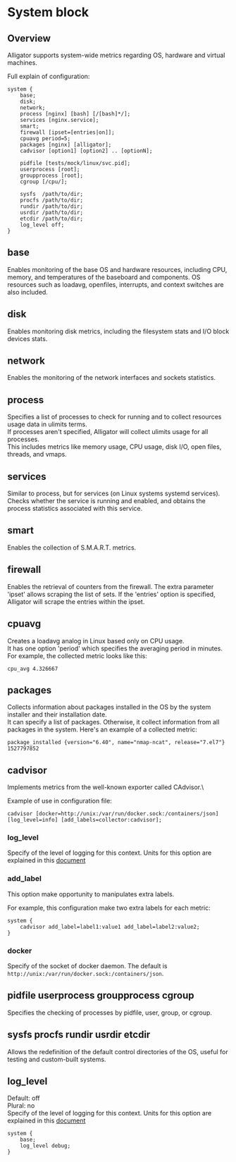 # System block

## Overview
Alligator supports system-wide metrics regarding OS, hardware and virtual machines.

Full explain of configuration:
```
system {
	base;
	disk;
	network;
	process [nginx] [bash] [/[bash]*/];
	services [nginx.service];
	smart;
	firewall [ipset=[entries|on]];
	cpuavg period=5;
	packages [nginx] [alligator];
	cadvisor [option1] [option2] .. [optionN];

	pidfile [tests/mock/linux/svc.pid];
	userprocess [root];
	groupprocess [root];
	cgroup [/cpu/];

	sysfs  /path/to/dir;
	procfs /path/to/dir;
	rundir /path/to/dir;
	usrdir /path/to/dir;
	etcdir /path/to/dir;
	log_level off;
}
```

## base
Enables monitoring of the base OS and hardware resources, including CPU, memory, and temperatures of the baseboard and components. OS resources such as loadavg, openfiles, interrupts, and context switches are also included.


## disk
Enables monitoring disk metrics, including the filesystem stats and I/O block devices stats.


## network
Enables the monitoring of the network interfaces and sockets statistics.


## process
Specifies a list of processes to check for running and to collect resources usage data in ulimits terms.\
If processes aren't specified, Alligator will collect ulimits usage for all processes.\
This includes metrics like memory usage, CPU usage, disk I/O, open files, threads, and vmaps.


## services
Similar to process, but for services (on Linux systems systemd services).\
Checks whether the service is running and enabled, and obtains the process statistics associated with this service.


## smart
Enables the collection of S.M.A.R.T. metrics.


## firewall
Enables the retrieval of counters from the firewall.
The extra parameter 'ipset' allows scraping the list of sets. If the 'entries' option is specified, Alligator will scrape the entries within the ipset.


## cpuavg
Creates a loadavg analog in Linux based only on CPU usage.\
It has one option 'period' which specifies the averaging period in minutes.\
For example, the collected metric looks like this:
```
cpu_avg 4.326667
```


## packages
Collects information about packages installed in the OS by the system installer and their installation date.\
It can specify a list of packages. Otherwise, it collect information from all packages in the system.
Here's an example of a collected metric:
```
package_installed {version="6.40", name="nmap-ncat", release="7.el7"} 1527797852
```


## cadvisor
Implements metrics from the well-known exporter called CAdvisor.\

Example of use in configuration file:
```
cadvisor [docker=http://unix:/var/run/docker.sock:/containers/json] [log_level=info] [add_labels=collector:cadvisor];
```

### log_level
Specify of the level of logging for this context. Units for this option are explained in this [document](https://github.com/alligatormon/alligator/blob/master/doc/configuration.md#available-log-levels)

### add_label
This option make opportunity to manipulates extra labels.

For example, this configuration make two extra labels for each metric:
```
system {
    cadvisor add_label=label1:value1 add_label=label2:value2;
}
```

### docker
Specify of the socket of docker daemon. The default is `http://unix:/var/run/docker.sock:/containers/json`.


## pidfile userprocess groupprocess cgroup
Specifies the checking of processes by pidfile, user, group, or cgroup.


## sysfs procfs rundir usrdir etcdir
Allows the redefinition of the default control directories of the OS, useful for testing and custom-built systems.


## log_level
Default: off\
Plural: no\
Specify of the level of logging for this context. Units for this option are explained in this [document](https://github.com/alligatormon/alligator/blob/master/doc/configuration.md#available-log-levels)

```
system {
    base;
    log_level debug;
}
```
